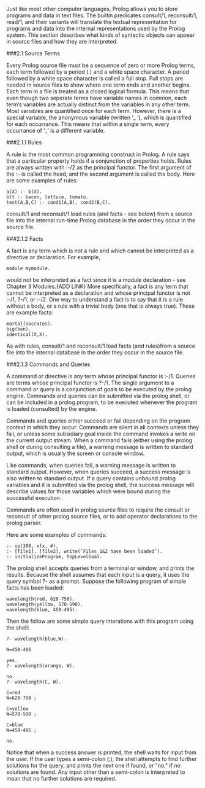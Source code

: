 Just like most other computer languages, Prolog allows you to store programs and
data in text files. The builtin predicates consult/1, reconsult/1, read/1,
and their variants will translate the textual representation for programs and data into
the internal representations used by the Prolog system. This section describes what
kinds of syntactic objects can appear in source files and how they are interpreted.

###2.1 Source Terms

Every Prolog source file must be a sequence of zero or more Prolog terms, each
term followed by a period (.) and a white space character. A period followed by a
white space character is called a full stop. Full stops are needed in source files to
show where one term ends and another begins. Each term in a file is treated as a
closed logical formula. This means that even though two seperate terms have variable names in common, each term’s variables are actually distinct from the variables in any other term. Most variables are quantified once for each term. However, there is a special variable, the anonymous variable (written ‘_ ’), which is quantified for each occurrance. This means that within a single term, every occurrance
of ‘_’ is a different variable.

###2.1.1 Rules

A rule is the most common programming construct in Prolog. A rule says that a
particular property holds if a conjunction of properties holds. Rules are always written with :-/2 as the principal functor. The first argument of the :- is called the
head, and the second argument is called the body. Here are some examples of rules:

    a(X) :- b(X).  
    blt :- bacon, lettuce, tomato.  
    test(A,B,C) :- cond1(A,B), cond2(B,C).  

consult/1 and reconsult/1 load rules (and facts - see below) from a source
file into the internal run-time Prolog database in the order they occur in the source
file.

###2.1.2 Facts

A fact is any term which is not a rule and which cannot be interpreted as a directive
or declaration. For example,

    module mymodule.

would not be interpreted as a fact since it is a module declaration - see Chapter 3
Modules.{ADD LINK}  More specifically, a fact is any term that cannot be interpreted as a declaration and whose principal functor is not :-/1, ?-/1, or :-/2. One way to understand a fact is to say that it is a rule without a body, or a rule with a trivial body
(one that is always true). These are example facts:  

    mortal(socrates).  
    big(ben).  
    identical(X,X).  

As with rules, consult/1 and reconsult/1 load facts (and rules)from a source
file into the internal database in the order they occur in the source file.

###2.1.3 Commands and Queries

A command or directive is any term whose principal functor is :-/1. Queries are
terms whose principal functor is ?-/1. The single argument to a command or query
is a conjunction of goals to be executed by the prolog engine.  Commands and queries can be submitted via the prolog shell, or can be included in a prolog program, to be executed whenever the program is loaded (consulted) by the engine.  

Commands and queries either succeed or fail depending on the program context in which they occur.  Commands are silent in all contexts unless they fail, or unless some subsidiary goal inside the command invokes a write on the current output stream.  When a command fails (either using the prolog shell or during consulting a file), a warning message is written to standard output, which is usually the screen or console window.

Like commands, when queries fail, a warning message is written to standard output.  However, when queries succeed, a success message is also written to standard output.  If a query contains unbound prolog variables and it is submitted via the prolog shell, the success message will describe values for those variables which were bound during the successful execution.

Commands are often used in prolog source files to require the consult or reconsult of other prolog source files, or to add operator declarations to the prolog parser.

Here are some examples of commands:

    :- op(300, xfx, #).
    :- [file1], [file2], write(’Files 1&2 have been loaded’).
    :- initializeProgram, topLevelGoal.

The prolog shell accepts queries from a terminal or window, and prints the results.  Because the shell assumes that each input is a query, it uses the query symbol ?- as a prompt.
Suppose the following program of simple facts has been loaded:

    wavelength(red, 620-750).
    wavelength(yellow, 570-590).
    wavelength(blue, 450-495).

Then the follow are some simple query interations with this program using the shell:
````
?- wavelength(blue,W).

W=450-495 

yes.
?- wavelength(orange, W).

no.
?- wavelength(C, W).

C=red 
W=620-750 ;

C=yellow 
W=570-590 ;

C=blue 
W=450-495 ;

no.
````

Notice that when a success answer is printed, the shell waits for input from the user.  If the user types a semi-colon (;), the shell attempts to find further solutions for the query, and prints the next one if found, or "no." if no solutions are found.  Any input other than a semi-colon is interpreted to mean that no further solutions are required.

